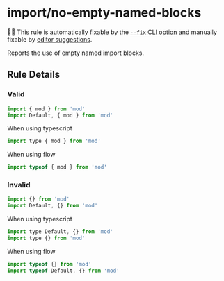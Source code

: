 # import/no-empty-named-blocks

🔧💡 This rule is automatically fixable by the [`--fix` CLI option](https://eslint.org/docs/latest/user-guide/command-line-interface#--fix) and manually fixable by [editor suggestions](https://eslint.org/docs/developer-guide/working-with-rules#providing-suggestions).

<!-- end auto-generated rule header -->

Reports the use of empty named import blocks.

## Rule Details

### Valid

```js
import { mod } from 'mod'
import Default, { mod } from 'mod'
```

When using typescript

```js
import type { mod } from 'mod'
```

When using flow

```js
import typeof { mod } from 'mod'
```

### Invalid

```js
import {} from 'mod'
import Default, {} from 'mod'
```

When using typescript

```js
import type Default, {} from 'mod'
import type {} from 'mod'
```

When using flow

```js
import typeof {} from 'mod'
import typeof Default, {} from 'mod'
```
